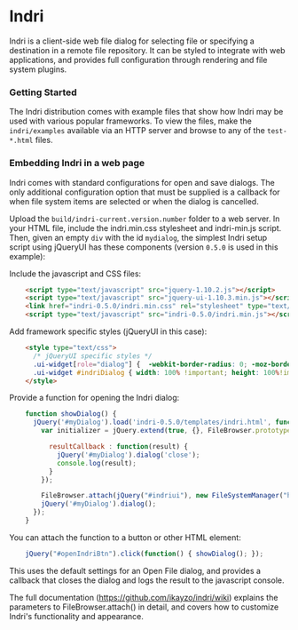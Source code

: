 Indri
=====

Indri is a client-side web file dialog for selecting file or specifying a destination in a remote file repository. It can be styled to integrate with web applications, and provides full configuration through rendering and file system plugins.

### Getting Started

The Indri distribution comes with example files that show how Indri may be used with various popular frameworks. To view the files, make the `indri/examples` available via an HTTP server and browse to any of the `test-*.html` files. 

### Embedding Indri in a web page

Indri comes with standard configurations for open and save dialogs. The only additional configuration option that must be supplied is a callback for when file system items are selected or when the dialog is cancelled.

Upload the `build/indri-current.version.number` folder to a web server. In your HTML file, include the indri.min.css stylesheet and indri-min.js script. Then, given an empty `div` with the id `mydialog`, the simplest Indri setup script using jQueryUI has these components (version `0.5.0` is used in this example):

Include the javascript and CSS files:
```html
    <script type="text/javascript" src="jquery-1.10.2.js"></script>
    <script type="text/javascript" src="jquery-ui-1.10.3.min.js"></script>
    <link href="indri-0.5.0/indri.min.css" rel="stylesheet" type="text/css">
    <script type="text/javascript" src="indri-0.5.0/indri.min.js"></script>

```

Add framework specific styles (jQueryUI in this case):
```html
    <style type="text/css">
      /* jQueryUI specific styles */
      .ui-widget[role="dialog"] {  -webkit-border-radius: 0; -moz-border-radius: 0; border-radius: 0; border: 0; padding: 0; width: 80%!important; height: 80%!important;  }
      .ui-widget #indriDialog { width: 100% !important; height: 100%!important; padding:0; border: 1px solid #ddd; background: none;}
    </style>
```

Provide a function for opening the Indri dialog:
```javascript
    function showDialog() {
      jQuery('#myDialog').load('indri-0.5.0/templates/indri.html', function() {
        var initializer = jQuery.extend(true, {}, FileBrowser.prototype.OpenDialogInitializer, {

          resultCallback : function(result) { 
            jQuery('#myDialog').dialog('close');
            console.log(result);            
          }
        });

        FileBrowser.attach(jQuery("#indriui"), new FileSystemManager("http://indri-filesystem.herokuapp.com/"), initializer);
        jQuery('#myDialog').dialog(); 
      });
    }
```

You can attach the function to a button or other HTML element:
```javascript
    jQuery("#openIndriBtn").click(function() { showDialog(); });

```

This uses the default settings for an Open File dialog, and provides a callback that closes the dialog and logs the result to the javascript console.

The full documentation (https://github.com/ikayzo/indri/wiki) explains the parameters to FileBrowser.attach() in detail, and covers how to customize Indri's functionality and appearance.
